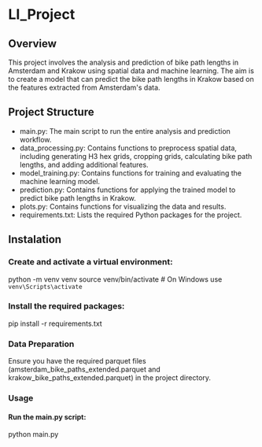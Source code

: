 # LI_Project

## Overview
This project involves the analysis and prediction of bike path lengths in Amsterdam and Krakow using spatial data and machine learning. The aim is to create a model that can predict the bike path lengths in Krakow based on the features extracted from Amsterdam's data.

## Project Structure
- main.py: The main script to run the entire analysis and prediction workflow.
- data_processing.py: Contains functions to preprocess spatial data, including generating H3 hex grids, cropping grids, calculating bike path lengths, and adding additional features.
- model_training.py: Contains functions for training and evaluating the machine learning model.
- prediction.py: Contains functions for applying the trained model to predict bike path lengths in Krakow.
- plots.py: Contains functions for visualizing the data and results.
- requirements.txt: Lists the required Python packages for the project.


## Instalation

### Create and activate a virtual environment:
python -m venv venv
source venv/bin/activate  # On Windows use `venv\Scripts\activate`

### Install the required packages:
pip install -r requirements.txt

### Data Preparation
Ensure you have the required parquet files (amsterdam_bike_paths_extended.parquet and krakow_bike_paths_extended.parquet) in the project directory.

### Usage
#### Run the main.py script:
python main.py
